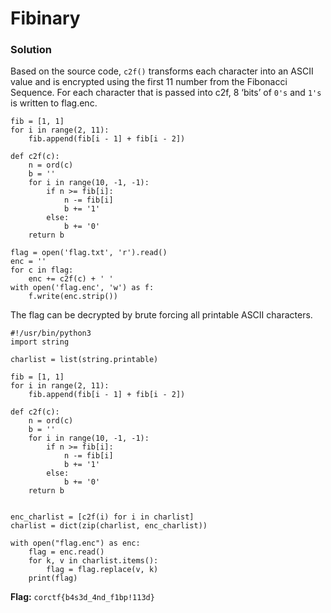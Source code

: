 # Fibinary

### Solution
Based on the source code, `c2f()` transforms each character into an ASCII value and is encrypted using the first 11 number from the Fibonacci Sequence. For each character that is passed into c2f, 8 ‘bits’ of `0's` and `1's` is written to flag.enc.
```
fib = [1, 1]
for i in range(2, 11):
	fib.append(fib[i - 1] + fib[i - 2])

def c2f(c):
	n = ord(c)
	b = ''
	for i in range(10, -1, -1):
		if n >= fib[i]:
			n -= fib[i]
			b += '1'
		else:
			b += '0'
	return b

flag = open('flag.txt', 'r').read()
enc = ''
for c in flag:
	enc += c2f(c) + ' '
with open('flag.enc', 'w') as f:
	f.write(enc.strip())
```
The flag can be decrypted by brute forcing all printable ASCII characters.
```
#!/usr/bin/python3
import string

charlist = list(string.printable)

fib = [1, 1]
for i in range(2, 11):
    fib.append(fib[i - 1] + fib[i - 2])

def c2f(c):
    n = ord(c)
    b = ''
    for i in range(10, -1, -1):
        if n >= fib[i]:
            n -= fib[i]
            b += '1'
        else:
            b += '0'
    return b


enc_charlist = [c2f(i) for i in charlist]
charlist = dict(zip(charlist, enc_charlist))

with open("flag.enc") as enc:
    flag = enc.read()
    for k, v in charlist.items():
        flag = flag.replace(v, k)
    print(flag)
```
**Flag:** `corctf{b4s3d_4nd_f1bp!113d}`
